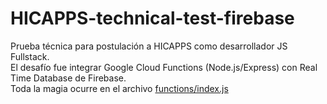 # HICAPPS-technical-test-firebase

Prueba técnica para postulación a HICAPPS como desarrollador JS Fullstack.<br />
El desafío fue integrar Google Cloud Functions (Node.js/Express) con Real Time Database de Firebase.<br />
Toda la magia ocurre en el archivo <a href="https://github.com/ricardo-ossandon/HICAPPS-technical-test-firebase/blob/master/functions/index.js">functions/index.js</a>
